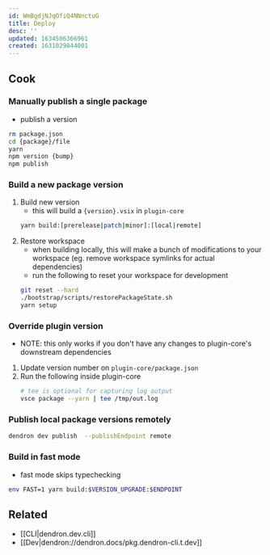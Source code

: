 ```yaml
---
id: WmBgdjNJqOfiQ4NNnctuG
title: Deploy
desc: ''
updated: 1634506366961
created: 1631029844001
---
```



## Cook

### Manually publish a single package

- publish a version
```sh
rm package.json
cd {package}/file
yarn
npm version {bump}
npm publish
```

### Build a new package version

1. Build new version
    - this will build a `{version}.vsix` in `plugin-core`
    ```sh
    yarn build:[prerelease|patch|minor]:[local|remote]
    ```
2. Restore workspace
    - when building locally, this will make a bunch of modifications to your workspace (eg. remove workspace symlinks for actual dependencies) 
    - run the following to reset your workspace for development
    ```sh
    git reset --hard
    ./bootstrap/scripts/restorePackageState.sh
    yarn setup
    ```
### Override plugin version

- NOTE: this only works if you don't have any changes to plugin-core's downstream dependencies

1. Update version number on `plugin-core/package.json`
1. Run the following inside plugin-core
    ```sh
    # tee is optional for capturing log output
    vsce package --yarn | tee /tmp/out.log
    ```

### Publish local package versions remotely

```sh
dendron dev publish  --publishEndpoint remote
```

### Build in fast mode
- fast mode skips typechecking
```sh
env FAST=1 yarn build:$VERSION_UPGRADE:$ENDPOINT
```

## Related
- [[CLI|dendron.dev.cli]]
- [[Dev|dendron://dendron.docs/pkg.dendron-cli.t.dev]]